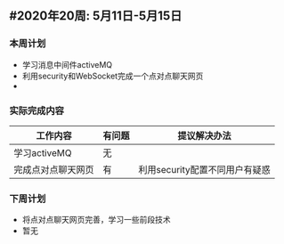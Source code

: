 ## #2020年20周: 5月11日-5月15日

### 本周计划

* 学习消息中间件activeMQ
* 利用security和WebSocket完成一个点对点聊天网页
* 

### 实际完成内容

| 工作内容 | 有问题 | 提议解决办法 |
| ------ | ------ | ------ |
| 学习activeMQ| 无 | |
| 完成点对点聊天网页 | 有 |利用security配置不同用户有疑惑 |
### 下周计划

* 将点对点聊天网页完善，学习一些前段技术
* 暂无